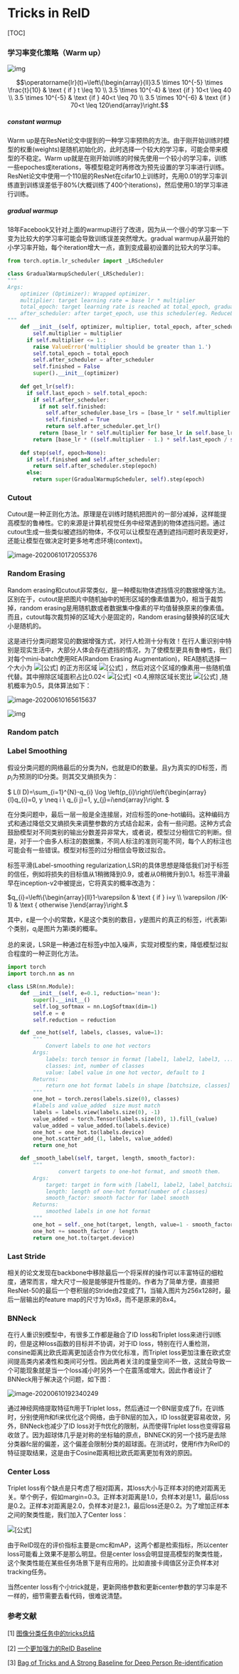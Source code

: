 # Tricks in ReID

[TOC]

### 学习率变化策略（Warm up）

![img](https://pic2.zhimg.com/80/v2-71d46cace2918be9bcdd3d722851c5fd_1440w.jpg)

$$\operatorname{lr}(t)=\left\{\begin{array}{ll}3.5 \times 10^{-5} \times \frac{t}{10} & \text { if } t \leq 10 \\ 3.5 \times 10^{-4} & \text {if } 10<t \leq 40 \\ 3.5 \times 10^{-5} & \text {if } 40<t \leq 70 \\ 3.5 \times 10^{-6} & \text {if } 70<t \leq 120\end{array}\right.$$

##### constant warmup

Warm up是在ResNet论文中提到的一种学习率预热的方法。由于刚开始训练时模型的权重(weights)是随机初始化的，此时选择一个较大的学习率，可能会带来模型的不稳定。Warm up就是在刚开始训练的时候先使用一个较小的学习率，训练一些epoches或iterations，等模型稳定时再修改为预先设置的学习率进行训练。ResNet论文中使用一个110层的ResNet在cifar10上训练时，先用0.01的学习率训练直到训练误差低于80%(大概训练了400个iterations)，然后使用0.1的学习率进行训练。

##### gradual warmup

18年Facebook又针对上面的warmup进行了改进，因为从一个很小的学习率一下变为比较大的学习率可能会导致训练误差突然增大。gradual warmup从最开始的小学习率开始，每个iteration增大一点，直到变成最初设置的比较大的学习率。

```python
from torch.optim.lr_scheduler import _LRScheduler

class GradualWarmupScheduler(_LRScheduler):    
"""     
Args:        
	optimizer (Optimizer): Wrapped optimizer.        
	multiplier: target learning rate = base lr * multiplier        
	total_epoch: target learning rate is reached at total_epoch, gradually        
	after_scheduler: after target_epoch, use this scheduler(eg. ReduceLROnPlateau)    
"""
    def __init__(self, optimizer, multiplier, total_epoch, after_scheduler=None):        
    	self.multiplier = multiplier        
      if self.multiplier <= 1.:            
        raise ValueError('multiplier should be greater than 1.')        
        self.total_epoch = total_epoch        
        self.after_scheduler = after_scheduler        
        self.finished = False        
        super().__init__(optimizer)
      
    def get_lr(self):        
      if self.last_epoch > self.total_epoch:            
        if self.after_scheduler:                
          if not self.finished:                    
            self.after_scheduler.base_lrs = [base_lr * self.multiplier for base_lr in self.base_lrs]                    
            self.finished = True                
            return self.after_scheduler.get_lr()            
          return [base_lr * self.multiplier for base_lr in self.base_lrs]
        return [base_lr * ((self.multiplier - 1.) * self.last_epoch / self.total_epoch + 1.) for base_lr in self.base_lrs]
      
    def step(self, epoch=None):        
      if self.finished and self.after_scheduler:            
        return self.after_scheduler.step(epoch)        
      else:            
        return super(GradualWarmupScheduler, self).step(epoch)
```

### Cutout

Cutout是一种正则化方法。原理是在训练时随机把图片的一部分减掉，这样能提高模型的鲁棒性。它的来源是计算机视觉任务中经常遇到的物体遮挡问题。通过cutout生成一些类似被遮挡的物体，不仅可以让模型在遇到遮挡问题时表现更好，还能让模型在做决定时更多地考虑环境(context)。

![image-20200610172055376](https://tva1.sinaimg.cn/large/007S8ZIlgy1gfnbfe481wj30is0l5gnz.jpg)



### Random Erasing

Random erasing和cutout非常类似，是一种模拟物体遮挡情况的数据增强方法。区别在于，cutout是把图片中随机抽中的矩形区域的像素值置为0，相当于裁剪掉，random erasing是用随机数或者数据集中像素的平均值替换原来的像素值。而且，cutout每次裁剪掉的区域大小是固定的，Random erasing替换掉的区域大小是随机的。

这是进行分类问题常见的数据增强方式，对行人检测十分有效！在行人重识别中特别是现实生活中，大部分人体会存在遮挡的情况，为了使模型更具有鲁棒性，我们对每个mini-batch使用REA(Random Erasing Augmentation)，REA随机选择一个大小为 ![[公式]](https://www.zhihu.com/equation?tex=%28w_e%2C+H_e%29) 的正方形区域 ![[公式]](https://www.zhihu.com/equation?tex=I_e) ，然后对这个区域的像素用一些随机值代替。其中擦除区域面积占比0.02< ![[公式]](https://www.zhihu.com/equation?tex=S_e) <0.4,擦除区域长宽比 ![[公式]](https://www.zhihu.com/equation?tex=r_l%3D0.3%2Cr_h%3D3.33) ,随机概率为0.5，具体算法如下：

![image-20200610165615637](https://tva1.sinaimg.cn/large/007S8ZIlgy1gfnapqe134j30gd0codkz.jpg)

![img](https://pic3.zhimg.com/80/v2-52a31adf3ed1c7f90aa8ce0f55500f8e_1440w.jpg)

### Random patch





### Label Smoothing

假设分类问题的网络最后的分类为N，也就是ID的数量。且y为真实的ID标签，而$p_i$为预测的ID分类。则其交叉熵损失为：

$ L(I D)=\sum_{i=1}^{N}-q_{i} \log \left(p_{i}\right)\left\{\begin{array}{l}q_{i}=0, y \neq i \\ q_{i j}=1, y_{j}=i\end{array}\right. $

在分类问题中，最后一层一般是全连接层，对应标签的one-hot编码。这种编码方式和通过降低交叉熵损失来调整参数的方式结合起来，会有一些问题。这种方式会鼓励模型对不同类别的输出分数差异非常大，或者说，模型过分相信它的判断。但是，对于一个由多人标注的数据集，不同人标注的准则可能不同，每个人的标注也可能会有一些错误。模型对标签的过分相信会导致过拟合。

标签平滑(Label-smoothing regularization,LSR)的具体思想是降低我们对于标签的信任，例如将损失的目标值从1稍微降到0.9，或者从0稍微升到0.1。标签平滑最早在inception-v2中被提出，它将真实的概率改造为：

$q_{i}=\left\{\begin{array}{ll}1-\varepsilon & \text { if } i=y \\ \varepsilon /(K-1) & \text { otherwise }\end{array}\right.$

其中，ε是一个小的常数，K是这个类别的数目，y是图片的真正的标签，i代表第i个类别，$q_i$是图片为第i类的概率。

总的来说，LSR是一种通过在标签y中加入噪声，实现对模型约束，降低模型过拟合程度的一种正则化方法。

```python
import torch
import torch.nn as nn

class LSR(nn.Module):
    def __init__(self, e=0.1, reduction='mean'):
        super().__init__()
        self.log_softmax = nn.LogSoftmax(dim=1)
        self.e = e
        self.reduction = reduction

    def _one_hot(self, labels, classes, value=1):
        """
            Convert labels to one hot vectors
        Args:
            labels: torch tensor in format [label1, label2, label3, ...]
            classes: int, number of classes
            value: label value in one hot vector, default to 1
        Returns:
            return one hot format labels in shape [batchsize, classes]
        """
        one_hot = torch.zeros(labels.size(0), classes)
        #labels and value_added  size must match
        labels = labels.view(labels.size(0), -1)
        value_added = torch.Tensor(labels.size(0), 1).fill_(value)
        value_added = value_added.to(labels.device)
        one_hot = one_hot.to(labels.device)
        one_hot.scatter_add_(1, labels, value_added)
        return one_hot

    def _smooth_label(self, target, length, smooth_factor):
        """
        		convert targets to one-hot format, and smooth them.
        Args:
            target: target in form with [label1, label2, label_batchsize]
            length: length of one-hot format(number of classes)
            smooth_factor: smooth factor for label smooth
        Returns:
            smoothed labels in one hot format
        """
        one_hot = self._one_hot(target, length, value=1 - smooth_factor)
        one_hot += smooth_factor / length
        return one_hot.to(target.device)
```

### Last Stride

相关的论文发现在backbone中移除最后一个将采样的操作可以丰富特征的细粒度，通常而言，增大尺寸一般是能够提升性能的。作者为了简单方便，直接把ResNet-50的最后一个卷积层的Stride由2变成了1，当输入图片为256x128时，最后一层输出的feature map的尺寸为16x8，而不是原来的8x4。

### BNNeck

在行人重识别模型中，有很多工作都是融合了ID loss和Triplet loss来进行训练的，但是这种loss函数的目标并不协调，对于ID loss，特别在行人重检测，consine距离比欧氏距离更加适合作为优化标准，而Triplet loss更加注重在欧式空间提高类内紧凑性和类间可分性。因此两者关注的度量空间不一致，这就会导致一个可能现象就是当一个loss减小时另外一个在震荡或增大。因此作者设计了BNNeck用于解决这个问题，如下图：

![image-20200610192340249](https://tva1.sinaimg.cn/large/007S8ZIlgy1gfnez4uldkj30hc0mgdlf.jpg)

通过神经网络提取特征ft用于Triplet loss，然后通过一个BN层变成了fi，在训练时，分别使用ft和fi来优化这个网络，由于BN层的加入，ID loss就更容易收敛，另外，BNNeck也减少了ID loss对于ft优化的限制，从而使得Triplet loss也变得容易收敛了。因为超球体几乎是对称的坐标轴的原点，BNNECK的另一个技巧是去除分类器fc层的偏差，这个偏差会限制分类的超球面。在测试时，使用fi作为ReID的特征提取结果，这是由于Cosine距离相比欧氏距离更加有效的原因。

### Center Loss

Triplet loss有个缺点是只考虑了相对距离，其loss大小与正样本对的绝对距离无关。举个例子，假如margin=0.3。正样本对距离是1.0，负样本对是1.1，最后loss是0.2。正样本对距离是2.0，负样本对是2.1，最后loss还是0.2。为了增加正样本之间的聚类性能，我们加入了Center loss：

![[公式]](https://www.zhihu.com/equation?tex=%5Cmathcal%7BL%7D_%7BC%7D%3D%5Cfrac%7B1%7D%7B2%7D+%5Csum_%7Bj%3D1%7D%5E%7BB%7D%5Cleft%5C%7C%5Cboldsymbol%7Bf%7D_%7Bt_%7Bj%7D%7D-%5Cboldsymbol%7Bc%7D_%7By_%7Bj%7D%7D%5Cright%5C%7C_%7B2%7D%5E%7B2%7D+%5C%5C)

由于ReID现在的评价指标主要是cmc和mAP，这两个都是检索指标，所以center loss可能看上效果不是那么明显。但是center loss会明显提高模型的聚类性能，这个聚类性能在某些任务场景下是有应用的。比如直接卡阈值区分正负样本对tracking任务。

当然center loss有个小trick就是，更新网络参数和更新center参数的学习率是不一样的，细节需要去看代码，很难说清楚。





### 参考文献

[1] [图像分类任务中的tricks总结](https://mp.weixin.qq.com/s?__biz=MzI4MjA0NDgxNA==&mid=2650722499&idx=1&sn=b489bb77ba12be14df197fdc77893b22&scene=21#wechat_redirect)

[2] [一个更加强力的ReID Baseline](https://zhuanlan.zhihu.com/p/61831669)

[3] [Bag of Tricks and A Strong Baseline for Deep Person Re-identification](http://openaccess.thecvf.com/content_CVPRW_2019/papers/TRMTMCT/Luo_Bag_of_Tricks_and_a_Strong_Baseline_for_Deep_Person_CVPRW_2019_paper.pdf)